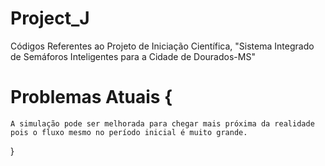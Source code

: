# Project_J
Códigos Referentes ao Projeto de Iniciação Científica, "Sistema Integrado de Semáforos Inteligentes para a Cidade de Dourados-MS"

# Problemas Atuais {
    A simulação pode ser melhorada para chegar mais próxima da realidade pois o fluxo mesmo no período inicial é muito grande.
}

